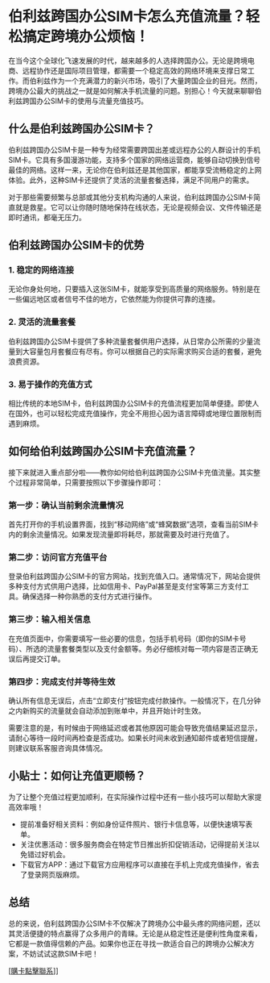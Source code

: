 # 伯利兹跨国办公SIM卡怎么充值流量？轻松搞定跨境办公烦恼！

在当今这个全球化飞速发展的时代，越来越多的人选择跨国办公。无论是跨境电商、远程协作还是国际项目管理，都需要一个稳定高效的网络环境来支撑日常工作。而伯利兹作为一个充满潜力的新兴市场，吸引了大量跨国企业的目光。然而，跨境办公最大的挑战之一就是如何解决手机流量的问题。别担心！今天就来聊聊伯利兹跨国办公SIM卡的使用与流量充值技巧。

## 什么是伯利兹跨国办公SIM卡？

伯利兹跨国办公SIM卡是一种专为经常需要跨国出差或远程办公的人群设计的手机SIM卡。它具有多国漫游功能，支持多个国家的网络运营商，能够自动切换到信号最佳的网络。这样一来，无论你在伯利兹还是其他国家，都能享受流畅稳定的上网体验。此外，这种SIM卡还提供了灵活的流量套餐选择，满足不同用户的需求。

对于那些需要频繁与总部或其他分支机构沟通的人来说，伯利兹跨国办公SIM卡简直就是救星。它可以让你随时随地保持在线状态，无论是视频会议、文件传输还是即时通讯，都毫无压力。

## 伯利兹跨国办公SIM卡的优势

### 1. 稳定的网络连接
无论你身处何地，只要插入这张SIM卡，就能享受到高质量的网络服务。特别是在一些偏远地区或者信号不佳的地方，它依然能为你提供可靠的连接。

### 2. 灵活的流量套餐
伯利兹跨国办公SIM卡提供了多种流量套餐供用户选择，从日常办公所需的少量流量到大容量包月套餐应有尽有。你可以根据自己的实际需求购买合适的套餐，避免浪费资源。

### 3. 易于操作的充值方式
相比传统的本地SIM卡，伯利兹跨国办公SIM卡的充值流程更加简单便捷。即使人在国外，也可以轻松完成充值操作，完全不用担心因为语言障碍或地理位置限制而遇到麻烦。

## 如何给伯利兹跨国办公SIM卡充值流量？

接下来就进入重点部分啦——教你如何给伯利兹跨国办公SIM卡充值流量。其实整个过程非常简单，只需要按照以下步骤操作即可：

### 第一步：确认当前剩余流量情况
首先打开你的手机设置界面，找到“移动网络”或“蜂窝数据”选项，查看当前SIM卡内的剩余流量情况。如果发现流量即将耗尽，那就需要及时进行充值了。

### 第二步：访问官方充值平台
登录伯利兹跨国办公SIM卡的官方网站，找到充值入口。通常情况下，网站会提供多种支付方式供用户选择，比如信用卡、PayPal甚至是支付宝等第三方支付工具。确保选择一种你熟悉的支付方式进行操作。

### 第三步：输入相关信息
在充值页面中，你需要填写一些必要的信息，包括手机号码（即你的SIM卡号码）、所选的流量套餐类型以及支付金额等。务必仔细核对每一项内容是否正确无误后再提交订单。

### 第四步：完成支付并等待生效
确认所有信息无误后，点击“立即支付”按钮完成付款操作。一般情况下，在几分钟之内新购买的流量就会自动添加到账单中，并且开始计时生效。

需要注意的是，有时候由于网络延迟或者其他原因可能会导致充值结果延迟显示，请耐心等待一段时间再检查是否成功。如果长时间未收到通知邮件或者短信提醒，则建议联系客服咨询具体情况。

## 小贴士：如何让充值更顺畅？

为了让整个充值过程更加顺利，在实际操作过程中还有一些小技巧可以帮助大家提高效率哦！

- 提前准备好相关资料：例如身份证件照片、银行卡信息等，以便快速填写表单。
- 关注优惠活动：很多服务商会在特定节日推出折扣促销活动，记得提前关注以免错过好机会。
- 下载官方APP：通过下载官方应用程序可以直接在手机上完成充值操作，省去了登录网页版麻烦。

## 总结

总的来说，伯利兹跨国办公SIM卡不仅解决了跨境办公中最头疼的网络问题，还以其灵活便捷的特点赢得了众多用户的青睐。无论是从稳定性还是便利性角度来看，它都是一款值得信赖的产品。如果你也正在寻找一款适合自己的跨境办公解决方案，不妨试试这款SIM卡吧！

[[購卡點擊聯系](https://t.me/s/esim1088)]]
